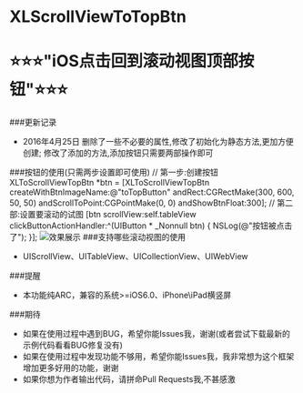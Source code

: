 XLScrollViewToTopBtn 
====================================
  ⭐️⭐️⭐"️iOS点击回到滚动视图顶部按钮"⭐️⭐️⭐
====================================

###更新记录
* 2016年4月25日 删除了一些不必要的属性,修改了初始化为静态方法,更加方便创建; 修改了添加的方法,添加按钮只需要两部操作即可

###按钮的使用(只需两步设置即可使用)
    // 第一步:创建按钮
    XLToScrollViewTopBtn *btn = [XLToScrollViewTopBtn createWithBtnImageName:@"toTopButton" andRect:CGRectMake(300, 600, 50, 50) andScrollToPoint:CGPointMake(0, 0) andShowBtnFloat:300];
    // 第二部:设置要滚动的试图
    [btn scrollView:self.tableView clickButtonActionHandler:^(UIButton * _Nonnull btn) {
        NSLog(@"按钮被点击了");
    }];
![效果展示](http://images.cnblogs.com/cnblogs_com/xuli-feiyu900201/821110/o_reproduction.gif)
###支持哪些滚动视图的使用
* UIScrollView、UITableView、UICollectionView、UIWebView

###提醒
* 本功能纯ARC，兼容的系统>=iOS6.0、iPhone\iPad横竖屏

###期待
 * 如果在使用过程中遇到BUG，希望你能Issues我，谢谢(或者尝试下载最新的示例代码看看BUG修复没有)
 * 如果在使用过程中发现功能不够用，希望你能Issues我，我非常想为这个框架增加更多好用的功能，谢谢
 * 如果你想为作者输出代码，请拼命Pull Requests我,不甚感激
 

